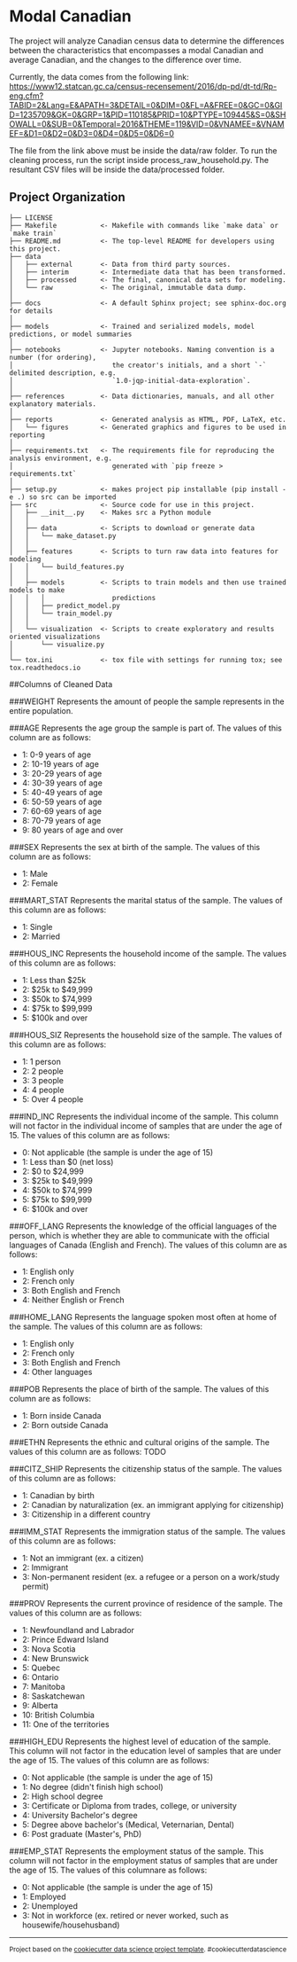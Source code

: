 Modal Canadian
==============================

The project will analyze Canadian census data
to determine the differences between the characteristics that
encompasses a modal Canadian and average Canadian, and the
changes to the difference over time.

Currently, the data comes from the following link:
https://www12.statcan.gc.ca/census-recensement/2016/dp-pd/dt-td/Rp-eng.cfm?TABID=2&Lang=E&APATH=3&DETAIL=0&DIM=0&FL=A&FREE=0&GC=0&GID=1235709&GK=0&GRP=1&PID=110185&PRID=10&PTYPE=109445&S=0&SHOWALL=0&SUB=0&Temporal=2016&THEME=119&VID=0&VNAMEE=&VNAMEF=&D1=0&D2=0&D3=0&D4=0&D5=0&D6=0

The file from the link above must be inside the data/raw folder. To run the cleaning process, run the script inside process_raw_household.py. The resultant CSV files will be inside the data/processed folder.

Project Organization
------------

    ├── LICENSE
    ├── Makefile           <- Makefile with commands like `make data` or `make train`
    ├── README.md          <- The top-level README for developers using this project.
    ├── data
    │   ├── external       <- Data from third party sources.
    │   ├── interim        <- Intermediate data that has been transformed.
    │   ├── processed      <- The final, canonical data sets for modeling.
    │   └── raw            <- The original, immutable data dump.
    │
    ├── docs               <- A default Sphinx project; see sphinx-doc.org for details
    │
    ├── models             <- Trained and serialized models, model predictions, or model summaries
    │
    ├── notebooks          <- Jupyter notebooks. Naming convention is a number (for ordering),
    │                         the creator's initials, and a short `-` delimited description, e.g.
    │                         `1.0-jqp-initial-data-exploration`.
    │
    ├── references         <- Data dictionaries, manuals, and all other explanatory materials.
    │
    ├── reports            <- Generated analysis as HTML, PDF, LaTeX, etc.
    │   └── figures        <- Generated graphics and figures to be used in reporting
    │
    ├── requirements.txt   <- The requirements file for reproducing the analysis environment, e.g.
    │                         generated with `pip freeze > requirements.txt`
    │
    ├── setup.py           <- makes project pip installable (pip install -e .) so src can be imported
    ├── src                <- Source code for use in this project.
    │   ├── __init__.py    <- Makes src a Python module
    │   │
    │   ├── data           <- Scripts to download or generate data
    │   │   └── make_dataset.py
    │   │
    │   ├── features       <- Scripts to turn raw data into features for modeling
    │   │   └── build_features.py
    │   │
    │   ├── models         <- Scripts to train models and then use trained models to make
    │   │   │                 predictions
    │   │   ├── predict_model.py
    │   │   └── train_model.py
    │   │
    │   └── visualization  <- Scripts to create exploratory and results oriented visualizations
    │       └── visualize.py
    │
    └── tox.ini            <- tox file with settings for running tox; see tox.readthedocs.io

##Columns of Cleaned Data

###WEIGHT
Represents the amount of people the sample represents in the entire population.

###AGE
Represents the age group the sample is part of. The values of this column are as follows:
- 1: 0-9 years of age
- 2: 10-19 years of age
- 3: 20-29 years of age
- 4: 30-39 years of age
- 5: 40-49 years of age
- 6: 50-59 years of age
- 7: 60-69 years of age
- 8: 70-79 years of age
- 9: 80 years of age and over

###SEX
Represents the sex at birth of the sample. The values of this column are as follows:
- 1: Male
- 2: Female

###MART_STAT
Represents the marital status of the sample. The values of this column are as follows:
- 1: Single
- 2: Married

###HOUS_INC
Represents the household income of the sample. The values of this column are as follows:
- 1: Less than $25k
- 2: $25k to $49,999
- 3: $50k to $74,999
- 4: $75k to $99,999
- 5: $100k and over

###HOUS_SIZ
Represents the household size of the sample. The values of this column are as follows:
- 1: 1 person
- 2: 2 people
- 3: 3 people
- 4: 4 people
- 5: Over 4 people

###IND_INC
Represents the individual income of the sample. This column will not factor in the individual income of samples that are under the age of 15. The values of this column are as follows:
- 0: Not applicable (the sample is under the age of 15)
- 1: Less than $0 (net loss)
- 2: $0 to $24,999
- 3: $25k to $49,999
- 4: $50k to $74,999
- 5: $75k to $99,999
- 6: $100k and over

###OFF_LANG
Represents the knowledge of the official languages of the person, which is whether they are able to communicate with the official languages of Canada (English and French). The values of this column are as follows:
- 1: English only
- 2: French only
- 3: Both English and French
- 4: Neither English or French

###HOME_LANG
Represents the language spoken most often at home of the sample. The values of this column are as follows:
- 1: English only
- 2: French only
- 3: Both English and French
- 4: Other languages

###POB
Represents the place of birth of the sample. The values of this column are as follows:
- 1: Born inside Canada
- 2: Born outside Canada

###ETHN
Represents the ethnic and cultural origins of the sample. The values of this column are as follows:
TODO

###CITZ_SHIP
Represents the citizenship status of the sample. The values of this column are as follows:
- 1: Canadian by birth
- 2: Canadian by naturalization (ex. an immigrant applying for citizenship)
- 3: Citizenship in a different country

###IMM_STAT
Represents the immigration status of the sample. The values of this column are as follows:
- 1: Not an immigrant (ex. a citizen)
- 2: Immigrant
- 3: Non-permanent resident (ex. a refugee or a person on a work/study permit)

###PROV
Represents the current province of residence of the sample. The values of this column are as follows:
- 1: Newfoundland and Labrador
- 2: Prince Edward Island
- 3: Nova Scotia
- 4: New Brunswick
- 5: Quebec
- 6: Ontario
- 7: Manitoba
- 8: Saskatchewan
- 9: Alberta
- 10: British Columbia
- 11: One of the territories

###HIGH_EDU
Represents the highest level of education of the sample. This column will not factor in the education level of samples that are under the age of 15. The values of this column are as follows:
- 0: Not applicable (the sample is under the age of 15)
- 1: No degree (didn't finish high school)
- 2: High school degree
- 3: Certificate or Diploma from trades, college, or university
- 4: University Bachelor's degree
- 5: Degree above bachelor's (Medical, Veternarian, Dental)
- 6: Post graduate (Master's, PhD)

###EMP_STAT
Represents the employment status of the sample. This column will not factor in the employment status of samples that are under the age of 15. The values of this columnare as follows:
- 0: Not applicable (the sample is under the age of 15)
- 1: Employed
- 2: Unemployed
- 3: Not in workforce (ex. retired or never worked, such as housewife/househusband)

--------

<p><small>Project based on the <a target="_blank" href="https://drivendata.github.io/cookiecutter-data-science/">cookiecutter data science project template</a>. #cookiecutterdatascience</small></p>
